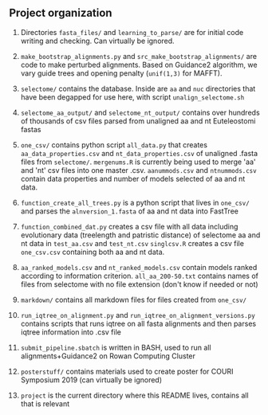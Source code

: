 ## Project organization

1. Directories `fasta_files/` and `learning_to_parse/` are for initial code writing and checking. Can virtually be ignored.

2. `make_bootstrap_alignments.py` and `src_make_bootstrap_alignments/` are code to make perturbed alignments. Based on Guidance2 algorithm, we vary guide trees and opening penalty (`unif(1,3)` for MAFFT).

3. `selectome/` contains the database. Inside are `aa` and `nuc` directories that have been degapped for use here, with script `unalign_selectome.sh`

4. `selectome_aa_output/` and `selectome_nt_output/` contains over hundreds of thousands of csv files parsed from unaligned aa and nt Euteleostomi fastas 

5. `one_csv/` contains python script `all_data.py` that creates `aa_data_properties.csv` and `nt_data_properties.csv` of unaligned .fasta files from `selectome/`. `mergenums.R` is currently being used to merge 'aa' and 'nt' csv files into one master .csv. `aanummods.csv` and `ntnummods.csv` contain data properties and number of models selected of aa and nt data.

6. `function_create_all_trees.py` is a python script that lives in `one_csv/` and parses the `alnversion_1.fasta` of aa and nt data into FastTree

7. `function_combined_dat.py` creates a csv file with all data including evolutionary data (treelength and patristic distance) of selectome aa and nt data in `test_aa.csv` and `test_nt.csv` `singlcsv.R` creates a csv file `one_csv.csv` containing both aa and nt data. 

8. `aa_ranked_models.csv` and `nt_ranked_models.csv` contain models ranked according to information criterion. `all_aa_200-50.txt` contains names of files from selectome with no file extension (don't know if needed or not)
9. `markdown/` contains all markdown files for files created from `one_csv/`
9. `run_iqtree_on_alignment.py` and `run_iqtree_on_alignment_versions.py` contains scripts that runs iqtree on all fasta alignments and then parses iqtree information into .csv file

10. `submit_pipeline.sbatch` is written in BASH, used to run all alignments+Guidance2 on Rowan Computing Cluster  

11. `posterstuff/` contains materials used to create poster for COURI Symposium 2019 (can virtually be ignored)

12. `project` is the current directory where this README lives, contains all that is relevant

